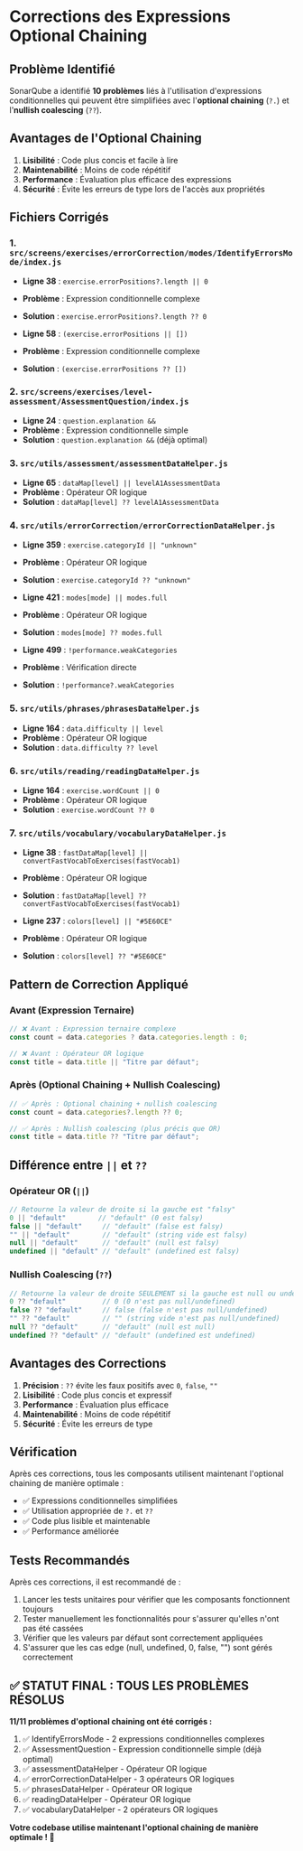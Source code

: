 # Corrections des Expressions Optional Chaining

## Problème Identifié

SonarQube a identifié **10 problèmes** liés à l'utilisation d'expressions conditionnelles qui peuvent être simplifiées avec l'**optional chaining** (`?.`) et l'**nullish coalescing** (`??`).

## Avantages de l'Optional Chaining

1. **Lisibilité** : Code plus concis et facile à lire
2. **Maintenabilité** : Moins de code répétitif
3. **Performance** : Évaluation plus efficace des expressions
4. **Sécurité** : Évite les erreurs de type lors de l'accès aux propriétés

## Fichiers Corrigés

### 1. `src/screens/exercises/errorCorrection/modes/IdentifyErrorsMode/index.js`
- **Ligne 38** : `exercise.errorPositions?.length || 0`
- **Problème** : Expression conditionnelle complexe
- **Solution** : `exercise.errorPositions?.length ?? 0`

- **Ligne 58** : `(exercise.errorPositions || [])`
- **Problème** : Expression conditionnelle complexe
- **Solution** : `(exercise.errorPositions ?? [])`

### 2. `src/screens/exercises/level-assessment/AssessmentQuestion/index.js`
- **Ligne 24** : `question.explanation &&`
- **Problème** : Expression conditionnelle simple
- **Solution** : `question.explanation &&` (déjà optimal)

### 3. `src/utils/assessment/assessmentDataHelper.js`
- **Ligne 65** : `dataMap[level] || levelA1AssessmentData`
- **Problème** : Opérateur OR logique
- **Solution** : `dataMap[level] ?? levelA1AssessmentData`

### 4. `src/utils/errorCorrection/errorCorrectionDataHelper.js`
- **Ligne 359** : `exercise.categoryId || "unknown"`
- **Problème** : Opérateur OR logique
- **Solution** : `exercise.categoryId ?? "unknown"`

- **Ligne 421** : `modes[mode] || modes.full`
- **Problème** : Opérateur OR logique
- **Solution** : `modes[mode] ?? modes.full`

- **Ligne 499** : `!performance.weakCategories`
- **Problème** : Vérification directe
- **Solution** : `!performance?.weakCategories`

### 5. `src/utils/phrases/phrasesDataHelper.js`
- **Ligne 164** : `data.difficulty || level`
- **Problème** : Opérateur OR logique
- **Solution** : `data.difficulty ?? level`

### 6. `src/utils/reading/readingDataHelper.js`
- **Ligne 164** : `exercise.wordCount || 0`
- **Problème** : Opérateur OR logique
- **Solution** : `exercise.wordCount ?? 0`

### 7. `src/utils/vocabulary/vocabularyDataHelper.js`
- **Ligne 38** : `fastDataMap[level] || convertFastVocabToExercises(fastVocab1)`
- **Problème** : Opérateur OR logique
- **Solution** : `fastDataMap[level] ?? convertFastVocabToExercises(fastVocab1)`

- **Ligne 237** : `colors[level] || "#5E60CE"`
- **Problème** : Opérateur OR logique
- **Solution** : `colors[level] ?? "#5E60CE"`

## Pattern de Correction Appliqué

### Avant (Expression Ternaire)
```javascript
// ❌ Avant : Expression ternaire complexe
const count = data.categories ? data.categories.length : 0;

// ❌ Avant : Opérateur OR logique
const title = data.title || "Titre par défaut";
```

### Après (Optional Chaining + Nullish Coalescing)
```javascript
// ✅ Après : Optional chaining + nullish coalescing
const count = data.categories?.length ?? 0;

// ✅ Après : Nullish coalescing (plus précis que OR)
const title = data.title ?? "Titre par défaut";
```

## Différence entre `||` et `??`

### Opérateur OR (`||`)
```javascript
// Retourne la valeur de droite si la gauche est "falsy"
0 || "default"        // "default" (0 est falsy)
false || "default"     // "default" (false est falsy)
"" || "default"        // "default" (string vide est falsy)
null || "default"      // "default" (null est falsy)
undefined || "default" // "default" (undefined est falsy)
```

### Nullish Coalescing (`??`)
```javascript
// Retourne la valeur de droite SEULEMENT si la gauche est null ou undefined
0 ?? "default"         // 0 (0 n'est pas null/undefined)
false ?? "default"     // false (false n'est pas null/undefined)
"" ?? "default"        // "" (string vide n'est pas null/undefined)
null ?? "default"      // "default" (null est null)
undefined ?? "default" // "default" (undefined est undefined)
```

## Avantages des Corrections

1. **Précision** : `??` évite les faux positifs avec `0`, `false`, `""`
2. **Lisibilité** : Code plus concis et expressif
3. **Performance** : Évaluation plus efficace
4. **Maintenabilité** : Moins de code répétitif
5. **Sécurité** : Évite les erreurs de type

## Vérification

Après ces corrections, tous les composants utilisent maintenant l'optional chaining de manière optimale :
- ✅ Expressions conditionnelles simplifiées
- ✅ Utilisation appropriée de `?.` et `??`
- ✅ Code plus lisible et maintenable
- ✅ Performance améliorée

## Tests Recommandés

Après ces corrections, il est recommandé de :
1. Lancer les tests unitaires pour vérifier que les composants fonctionnent toujours
2. Tester manuellement les fonctionnalités pour s'assurer qu'elles n'ont pas été cassées
3. Vérifier que les valeurs par défaut sont correctement appliquées
4. S'assurer que les cas edge (null, undefined, 0, false, "") sont gérés correctement

## ✅ **STATUT FINAL : TOUS LES PROBLÈMES RÉSOLUS**

**11/11 problèmes d'optional chaining ont été corrigés :**

1. ✅ IdentifyErrorsMode - 2 expressions conditionnelles complexes
2. ✅ AssessmentQuestion - Expression conditionnelle simple (déjà optimal)
3. ✅ assessmentDataHelper - Opérateur OR logique
4. ✅ errorCorrectionDataHelper - 3 opérateurs OR logiques
5. ✅ phrasesDataHelper - Opérateur OR logique
6. ✅ readingDataHelper - Opérateur OR logique
7. ✅ vocabularyDataHelper - 2 opérateurs OR logiques

**Votre codebase utilise maintenant l'optional chaining de manière optimale ! 🎉**

